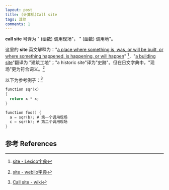```yaml
---
layout: post
title: (计算机)Call site
tags: 其他
comments: 1
---
```


**call site** 可译为 " (函数) 调用现场"， " (函数) 调用地"。

这里的 **site** 英文解释为："<u>a place where something is, was, or will be built, or where something happened, is happening, or will happen</u>" [^1]，"<u>a building site</u>"翻译为 "建筑工地"；"a historic site"译为"史跡"。但在日文字典中，"现场"更为符合词义。[^2]

以下为参考例子：[^3]

```go
function sqr(x)
{
  return x * x;
}

function foo() {
  a = sqr(b); # 第一个调用现场
  c = sqr(b); # 第二个调用现场
}
```

## 参考 References

[^1]: [site - Lexico字典](https://www.lexico.com/en/definition/site) 
[^2]: [site - weblio字典](https://ejje.weblio.jp/sentence/content/site)
[^3]: [Call site - wiki](https://en.wikipedia.org/wiki/Call_site)





